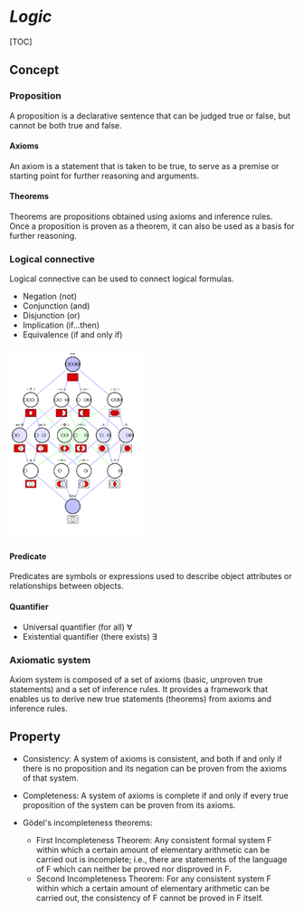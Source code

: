 # $Logic$

[TOC]

## Concept

### Proposition

A proposition is a declarative sentence that can be judged true or false, but cannot be both true and false.

#### Axioms

An axiom is a statement that is taken to be true, to serve as a premise or starting point for further reasoning and arguments. 

#### Theorems

Theorems are propositions obtained using axioms and inference rules. Once a proposition is proven as a theorem, it can also be used as a basis for further reasoning.


### Logical connective

Logical connective can be used to connect logical formulas. 

- Negation (not)
- Conjunction (and)
- Disjunction (or)
- Implication (if...then)
- Equivalence (if and only if)

<img src="assets/Logical_connectives_Hasse_diagram.svg" alt="Logical_connectives_Hasse_diagram" style="zoom: 33%;" />

#### Predicate

Predicates are symbols or expressions used to describe object attributes or relationships between objects.

#### Quantifier

- Universal quantifier (for all) $\forall$
- Existential quantifier (there exists) $\exists$ 

### Axiomatic system

Axiom system is composed of a set of axioms (basic, unproven true statements) and a set of inference rules. It provides a framework that enables us to derive new true statements (theorems) from axioms and inference rules.

## Property

- Consistency: A system of axioms is consistent, and both if and only if there is no proposition and its negation can be proven from the axioms of that system.

- Completeness: A system of axioms is complete if and only if every true proposition of the system can be proven from its axioms.

- Gödel's incompleteness theorems: 
  - First Incompleteness Theorem: Any consistent formal system F within which a certain amount of elementary arithmetic can be carried out is incomplete; i.e., there are statements of the language of F which can neither be proved nor disproved in F.
  - Second Incompleteness Theorem: For any consistent system F within which a certain amount of elementary arithmetic can be carried out, the consistency of F cannot be proved in F itself.
